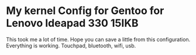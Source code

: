 # My kernel Config for Gentoo for Lenovo Ideapad 330 15IKB 
This took me a lot of time. Hope you can save a little from this configuration. Everything is working. Touchpad, bluetooth, wifi, usb. 
